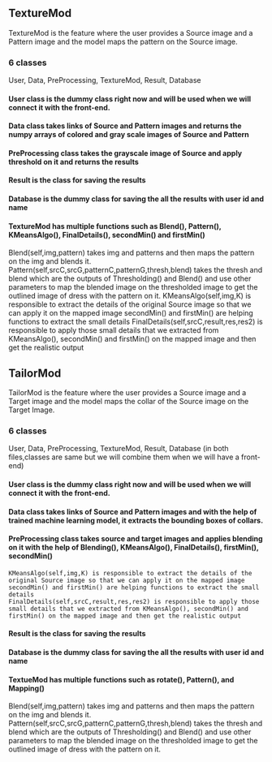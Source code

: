 ## TextureMod
TextureMod is the feature where the user provides a Source image and a Pattern image and the model maps the pattern on the Source image.

### 6 classes
User, Data, PreProcessing, TextureMod, Result, Database

#### User class is the dummy class right now and will be used when we will connect it with the front-end.
#### Data class takes links of Source and Pattern images and returns the numpy arrays of colored and gray scale images of Source and Pattern
#### PreProcessing class takes the grayscale image of Source and apply threshold on it and returns the results 
#### Result is the class for saving the results
#### Database is the dummy class for saving the all the results with user id and name
#### TextureMod has multiple functions such as Blend(), Pattern(), KMeansAlgo(), FinalDetails(), secondMin() and firstMin()

Blend(self,img,pattern) takes img and patterns and then maps the pattern on the img and blends it.
Pattern(self,srcC,srcG,patternC,patternG,thresh,blend) takes the thresh and blend which are the outputs of Thresholding() and Blend() and use other parameters to map the blended image on the thresholded image to get the outlined image of dress with the pattern on it.
KMeansAlgo(self,img,K) is responsible to extract the details of the original Source image so that we can apply it on the mapped image
secondMin() and firstMin() are helping functions to extract the small details
FinalDetails(self,srcC,result,res,res2) is responsible to apply those small details that we extracted from KMeansAlgo(), secondMin() and firstMin() on the mapped image and then get the realistic output
  



## TailorMod
TailorMod is the feature where the user provides a Source image and a Target image and the model maps the collar of the Source image on the Target Image.

### 6 classes
User, Data, PreProcessing, TextureMod, Result, Database (in both files,classes are same but we will combine them when we will have a front-end)

#### User class is the dummy class right now and will be used when we will connect it with the front-end.
#### Data class takes links of Source and Pattern images and with the help of trained machine learning model, it extracts the bounding boxes of collars.
#### PreProcessing class takes source and target images and applies blending on it with the help of Blending(), KMeansAlgo(), FinalDetails(), firstMin(), secondMin()
    KMeansAlgo(self,img,K) is responsible to extract the details of the original Source image so that we can apply it on the mapped image
    secondMin() and firstMin() are helping functions to extract the small details
    FinalDetails(self,srcC,result,res,res2) is responsible to apply those small details that we extracted from KMeansAlgo(), secondMin() and firstMin() on the mapped image and then get the realistic output
#### Result is the class for saving the results
#### Database is the dummy class for saving the all the results with user id and name
#### TextueMod has multiple functions such as rotate(), Pattern(),  and Mapping()

Blend(self,img,pattern) takes img and patterns and then maps the pattern on the img and blends it.
Pattern(self,srcC,srcG,patternC,patternG,thresh,blend) takes the thresh and blend which are the outputs of Thresholding() and Blend() and use other parameters to map the blended image on the thresholded image to get the outlined image of dress with the pattern on it.

